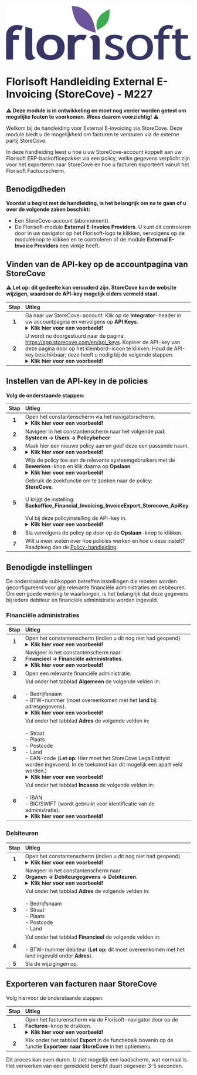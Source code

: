 <img src="../../fslogo.png" alt="Florisoft Corporate Logo">

# Florisoft Handleiding External E-Invoicing (StoreCove) - M227

:warning: **Deze module is in ontwikkeling en moet nog verder worden getest om mogelijke fouten te voorkomen. Wees daarom voorzichtig!** :warning:

Welkom bij de handleiding voor External E-invoicing via StoreCove. Deze module biedt u de mogelijkheid om facturen te versturen via de externe partij StoreCove.  

In deze handleiding leest u hoe u uw StoreCove-account koppelt aan uw Florisoft ERP-backofficepakket via een policy, welke gegevens verplicht zijn voor het exporteren naar StoreCove en hoe u facturen exporteert vanuit het Florisoft Factuurscherm. 

## Benodigdheden

**Voordat u begint met de handleiding, is het belangrijk om na te gaan of u over de volgende zaken beschikt:**

* Een StoreCove-account (abonnement).
* De Florisoft-module **External E-Invoice Providers**. U kunt dit controleren door in uw navigator op het Florisoft-logo te klikken, vervolgens op de moduleknop te klikken en te controleren of de module **External E-Invoice Providers** een vinkje heeft.

## Vinden van de API-key op de accountpagina van StoreCove

:warning: **Let op: dit gedeelte kan verouderd zijn. StoreCove kan de website wijzigen, waardoor de API-key mogelijk elders vermeld staat.**

| Stap | Uitleg |
|:-:|:--|
| **1** | Ga naar uw StoreCove-account. Klik op de **Integrator**-header in uw accountpagina en vervolgens op **API Keys**. <details><summary><b>Klik hier voor een voorbeeld!</b></summary><img src="Media/1.png"></details> |
| **2** | U wordt nu doorgestuurd naar de pagina: https://app.storecove.com/en/api_keys. Kopieer de API-key van deze pagina door op het klembord-icoon te klikken. Houd de API-key beschikbaar; deze heeft u nodig bij de volgende stappen. <details><summary><b>Klik hier voor een voorbeeld!</b></summary><img src="media/2.png"></details> |

## Instellen van de API-key in de policies

**Volg de onderstaande stappen:**

| Stap | Uitleg |
|:-:|:--|
| **1** | Open het constantenscherm via het navigatorscherm. <details><summary><b>Klik hier voor een voorbeeld!</b></summary><img src="media/3.png"></details> |
| **2** | Navigeer in het constantenscherm naar het volgende pad:<br>**Systeem → Users → Policybeheer** |
| **3** | Maak hier een nieuwe policy aan en geef deze een passende naam. <details><summary><b>Klik hier voor een voorbeeld!</b></summary><img src="Media/4.png"></details> |
| **4** | Wijs de policy toe aan de relevante systeemgebruikers met de **Bewerken**-knop en klik daarna op **Opslaan**. <details><summary><b>Klik hier voor een voorbeeld!</b></summary><img src="Media/5.png"></details> |
| **5** | Gebruik de zoekfunctie om te zoeken naar de policy:<br>**StoreCove**.<br><br>U krijgt de instelling: **Backoffice_Financial_Invoicing_InvoiceExport_Storecove_ApiKey**.<br><br>Vul bij deze policyinstelling de API-key in. <details><summary><b>Klik hier voor een voorbeeld!</b></summary><img src=""></details> |
| **6** | Sla vervolgens de policy op door op de **Opslaan**-knop te klikken. |
| **7** | Wilt u meer weten over hoe policies werken en hoe u deze instelt? Raadpleeg dan de [Policy-handleiding](https://github.com/florisoft/User.Manuals/blob/main/BASIS/Policy%20Management/Handleiding%20Policy%20Management%20NL.md).

## Benodigde instellingen

De onderstaande subkoppen betreffen instellingen die moeten worden geconfigureerd voor <u>alle</u> relevante financiële administraties en debiteuren. Om een goede werking te waarborgen, is het belangrijk dat deze gegevens bij iedere debiteur en financiële administratie worden ingevuld.

### Financiële administraties

| Stap | Uitleg |
|:-:|:--|
| **1** | Open het constantenscherm (indien u dit nog niet had geopend). <details><summary><b>Klik hier voor een voorbeeld!</b></summary><img src="Media/1.png"></details> |
| **2** | Navigeer in het constantenscherm naar:<br>**Financieel → Financiële administraties**. <details><summary><b>Klik hier voor een voorbeeld!</b></summary><img src="Media/7.png"></details> |
| **3** | Open een relevante financiële administratie. |
| **4** | Vul onder het tabblad **Algemeen** de volgende velden in:<br><br>- Bedrijfsnaam<br>- BTW-nummer (moet overeenkomen met het **land** bij adresgegevens). <details><summary><b>Klik hier voor een voorbeeld!</b></summary><img src="Media/8.png"></details> |
| **5** | Vul onder het tabblad **Adres** de volgende velden in:<br><br>- Straat<br>- Plaats<br>- Postcode<br>- Land<br>- EAN-code (**Let op:** Hier moet het StoreCove LegalEntityId worden ingevoerd. In de toekomst kan dit mogelijk een apart veld worden.) <details><summary><b>Klik hier voor een voorbeeld!</b></summary><img src="Media/9.png"></details> |
| **6** | Vul onder het tabblad **Incasso** de volgende velden in:<br><br>- IBAN<br>- BIC/SWIFT (wordt gebruikt voor identificatie van de administratie). <details><summary><b>Klik hier voor een voorbeeld!</b></summary><img src="Media/10.png"></details> |

### Debiteuren

| Stap | Uitleg |
|:-:|:--|
| **1** | Open het constantenscherm (indien u dit nog niet had geopend). <details><summary><b>Klik hier voor een voorbeeld!</b></summary><img src="Media/1.png"></details> |
| **2** | Navigeer in het constantenscherm naar:<br>**Organen → Debiteurgegevens → Debiteuren**. <details><summary><b>Klik hier voor een voorbeeld!</b></summary><img src="media/11.png"></details> |
| **3** | Vul onder het tabblad **Adres** de volgende velden in:<br><br>- Bedrijfsnaam<br>- Straat<br>- Plaats<br>- Postcode<br>- Land |
| **4** | Vul onder het tabblad **Financieel** de volgende velden in:<br><br>- BTW-nummer debiteur (**Let op:** dit moet overeenkomen met het land ingevuld onder **Adres**). |
| **5** | Sla de wijzigingen op. |

## Exporteren van facturen naar StoreCove

Volg hiervoor de onderstaande stappen: 

| Stap | Uitleg |
|:-:|:--|
| **1** | Open het facturenscherm via de Florisoft-navigator door op de **Facturen**-knop te drukken. <details><summary><b>Klik hier voor een voorbeeld!</b></summary><img src="Media/14.png"></details> |
| **2** | Klik onder het tabblad **Export** in de functiebalk bovenin op de functie **Exporteer naar StoreCove** in het optiemenu. |

Dit proces kan even duren. U ziet mogelijk een laadscherm, wat normaal is. Het verwerken van een gemiddeld bericht duurt ongeveer 3-5 seconden.
